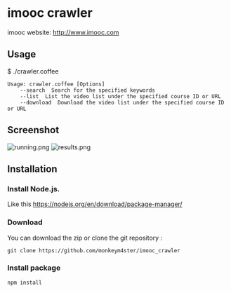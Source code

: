 # imooc crawler
imooc website: http://www.imooc.com

## Usage
$ ./crawler.coffee

    Usage: crawler.coffee [Options]
        --search  Search for the specified keywords
        --list  List the video list under the specified course ID or URL
        --download  Download the video list under the specified course ID or URL

## Screenshot
![running.png](https://github.com/monkeym4ster/imooc_crawler/raw/master/screenshot/running.png)
![results.png](https://github.com/monkeym4ster/imooc_crawler/raw/master/screenshot/results.png)

## Installation

### Install Node.js.
Like this https://nodejs.org/en/download/package-manager/

### Download
You can download the zip or clone the git repository :

	git clone https://github.com/monkeym4ster/imooc_crawler

### Install package
	npm install


